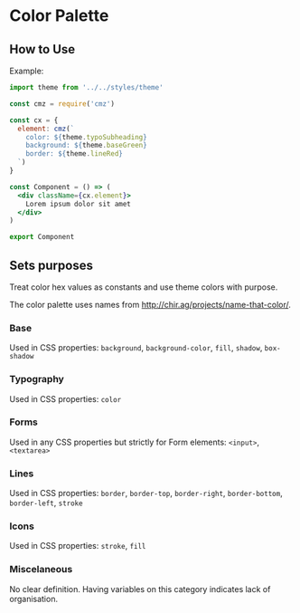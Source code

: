 # Color Palette

## How to Use

Example:

```jsx
import theme from '../../styles/theme'

const cmz = require('cmz')

const cx = {
  element: cmz(`
    color: ${theme.typoSubheading}
    background: ${theme.baseGreen}
    border: ${theme.lineRed}
  `)
}

const Component = () => (
  <div className={cx.element}>
    Lorem ipsum dolor sit amet
  </div>
)

export Component
```


## Sets purposes

Treat color hex values as constants and use theme colors with purpose.

The color palette uses names from http://chir.ag/projects/name-that-color/.


### Base

Used in CSS properties: `background`, `background-color`, `fill`, `shadow`, `box-shadow`

### Typography

Used in CSS properties: `color`

### Forms

Used in any CSS properties but strictly for Form elements: `<input>`, `<textarea>`

### Lines

Used in CSS properties: `border`, `border-top`, `border-right`, `border-bottom`, `border-left`, `stroke`

### Icons

Used in CSS properties: `stroke`, `fill`

### Miscelaneous

No clear definition. Having variables on this category indicates lack of organisation.


